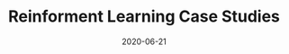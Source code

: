 ---
layout: post
title:  "Reinforment Learning Case Studies"
ref: welcome
date:   2020-06-21
tags: reinforcement-learning-lectures
lang: en
---